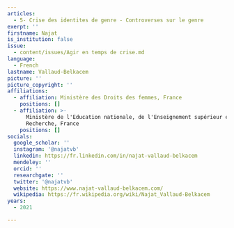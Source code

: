 ```yaml
---
articles:
  - 5- Crise des identites de genre - Controverses sur le genre
exerpt: ''
firstname: Najat
is_institution: false
issue:
  - content/issues/Agir en temps de crise.md
language:
  - French
lastname: Vallaud-Belkacem
picture: ''
picture_copyright: ''
affiliations:
  - affiliation: Ministère des Droits des femmes, France
    positions: []
  - affiliation: >-
      Ministère de l'Education nationale, de l'Enseignement supérieur et de la
      Recherche, France
    positions: []
socials:
  google_scholar: ''
  instagram: '@najatvb'
  linkedin: https://fr.linkedin.com/in/najat-vallaud-belkacem
  mendeley: ''
  orcid: ''
  researchgate: ''
  twitter: '@najatvb'
  website: https://www.najat-vallaud-belkacem.com/
  wikipedia: https://fr.wikipedia.org/wiki/Najat_Vallaud-Belkacem
years:
  - 2021

---
```

